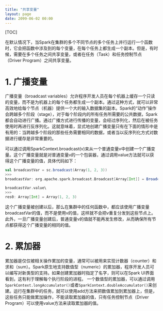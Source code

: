 ```yaml
---
title: "共享变量"
layout: page
date: 2099-06-02 00:00
---
```


[TOC]


在默认情况下，当Spark在集群的多个不同节点的多个任务上并行运行一个函数时，它会把函数中涉及到的每个变量，在每个任务上都生成一个副本。但是，有时候，需要在多个任务之间共享变量，或者在任务（Task）和任务控制节点（Driver Program）之间共享变量。


# 1. 广播变量
广播变量（broadcast variables）允许程序开发人员在每个机器上缓存一个只读的变量，而不是为机器上的每个任务都生成一个副本。通过这种方式，就可以非常高效地给每个节点（机器）提供一个大的输入数据集的副本。Spark的“动作”操作会跨越多个阶段（stage），对于每个阶段内的所有任务所需要的公共数据，Spark都会自动进行广播。通过广播方式进行传播的变量，会经过序列化，然后在被任务使用时再进行反序列化。这就意味着，显式地创建广播变量只有在下面的情形中是有用的：当跨越多个阶段的那些任务需要相同的数据，或者当以反序列化方式对数据进行缓存是非常重要的。

可以通过调用SparkContext.broadcast(v)来从一个普通变量v中创建一个广播变量。这个广播变量就是对普通变量v的一个包装器，通过调用value方法就可以获得这个广播变量的值，具体代码如下：

```scala
val broadcastVar = sc.broadcast(Array(1, 2, 3))
>>>
broadcastVar: org.apache.spark.broadcast.Broadcast[Array[Int]] = Broadcast(0)

broadcastVar.value\
>>>
res0: Array[Int] = Array(1, 2, 3)
```

这个广播变量被创建以后，那么在集群中的任何函数中，都应该使用广播变量broadcastVar的值，而不是使用v的值，这样就不会把v重复分发到这些节点上。此外，一旦广播变量创建后，普通变量v的值就不能再发生修改，从而确保所有节点都获得这个广播变量的相同的值。

# 2. 累加器

累加器是仅仅被相关操作累加的变量，通常可以被用来实现计数器（counter）和求和（sum）。Spark原生地支持数值型（numeric）的累加器，程序开发人员可以编写对新类型的支持。如果创建累加器时指定了名字，则可以在Spark UI界面看到，这有利于理解每个执行阶段的进程。
一个数值型的累加器，可以通过调用`SparkContext.longAccumulator()`或者`SparkContext.doubleAccumulator()`来创建。运行在集群中的任务，就可以使用add方法来把数值累加到累加器上，但是，这些任务只能做累加操作，不能读取累加器的值，只有任务控制节点（Driver Program）可以使用value方法来读取累加器的值。

